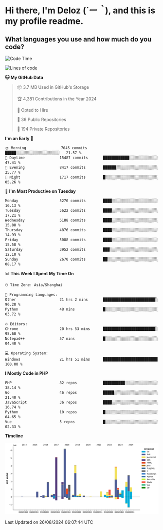 # **Hi there, I'm Deloz (*´ー｀*), and this is my profile readme.**

## **What languages you use and how much do you code?**

<!--START_SECTION:waka-->
![Code Time](http://img.shields.io/badge/Code%20Time-4%2C580%20hrs%2047%20mins-blue)

![Lines of code](https://img.shields.io/badge/From%20Hello%20World%20I%27ve%20Written-39.4%20million%20lines%20of%20code-blue)

**🐱 My GitHub Data** 

> 📦 3.7 MB Used in GitHub's Storage 
 > 
> 🏆 4,381 Contributions in the Year 2024
 > 
> 💼 Opted to Hire
 > 
> 📜 36 Public Repositories 
 > 
> 🔑 194 Private Repositories 
 > 
**I'm an Early 🐤** 

```text
🌞 Morning                7045 commits        █████░░░░░░░░░░░░░░░░░░░░   21.57 % 
🌆 Daytime                15487 commits       ████████████░░░░░░░░░░░░░   47.41 % 
🌃 Evening                8417 commits        ██████░░░░░░░░░░░░░░░░░░░   25.77 % 
🌙 Night                  1717 commits        █░░░░░░░░░░░░░░░░░░░░░░░░   05.26 % 
```
📅 **I'm Most Productive on Tuesday** 

```text
Monday                   5270 commits        ████░░░░░░░░░░░░░░░░░░░░░   16.13 % 
Tuesday                  5622 commits        ████░░░░░░░░░░░░░░░░░░░░░   17.21 % 
Wednesday                5188 commits        ████░░░░░░░░░░░░░░░░░░░░░   15.88 % 
Thursday                 4876 commits        ████░░░░░░░░░░░░░░░░░░░░░   14.93 % 
Friday                   5088 commits        ████░░░░░░░░░░░░░░░░░░░░░   15.58 % 
Saturday                 3952 commits        ███░░░░░░░░░░░░░░░░░░░░░░   12.10 % 
Sunday                   2670 commits        ██░░░░░░░░░░░░░░░░░░░░░░░   08.17 % 
```


📊 **This Week I Spent My Time On** 

```text
🕑︎ Time Zone: Asia/Shanghai

💬 Programming Languages: 
Other                    21 hrs 2 mins       ████████████████████████░   96.28 % 
Python                   48 mins             █░░░░░░░░░░░░░░░░░░░░░░░░   03.72 % 

🔥 Editors: 
Chrome                   20 hrs 53 mins      ████████████████████████░   95.60 % 
Notepad++                57 mins             █░░░░░░░░░░░░░░░░░░░░░░░░   04.40 % 

💻 Operating System: 
Windows                  21 hrs 51 mins      █████████████████████████   100.00 % 
```

**I Mostly Code in PHP** 

```text
PHP                      82 repos            ██████████░░░░░░░░░░░░░░░   38.14 % 
Go                       46 repos            █████░░░░░░░░░░░░░░░░░░░░   21.40 % 
JavaScript               36 repos            ████░░░░░░░░░░░░░░░░░░░░░   16.74 % 
Python                   10 repos            █░░░░░░░░░░░░░░░░░░░░░░░░   04.65 % 
Vue                      5 repos             █░░░░░░░░░░░░░░░░░░░░░░░░   02.33 % 
```



**Timeline**

![Lines of Code chart](https://raw.githubusercontent.com/deloz/deloz/main/assets/bar_graph.png)


 Last Updated on 26/08/2024 06:07:44 UTC
<!--END_SECTION:waka-->
